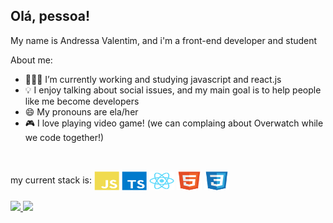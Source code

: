 
## Olá, pessoa! 
My name is Andressa Valentim, and i'm a front-end developer and student




About me:

- 👩🏿‍💻 I’m currently working and studying javascript and react.js
- 💡 I enjoy talking about social issues, and my main goal is to help people like me become developers
- 😄 My pronouns are ela/her
- 🎮 I love playing video game! (we can complaing about Overwatch while we code together!)

##


<div style="display: inline_block"><br>
  my current stack is:
  <img align="center" alt="Js" height="30" width="40" src="https://raw.githubusercontent.com/devicons/devicon/master/icons/javascript/javascript-plain.svg">
  <img align="center" alt="Ts" height="30" width="40" src="https://raw.githubusercontent.com/devicons/devicon/master/icons/typescript/typescript-plain.svg">
  <img align="center" alt="React" height="30" width="40" src="https://raw.githubusercontent.com/devicons/devicon/master/icons/react/react-original.svg">
  <img align="center" alt="HTML" height="30" width="40" src="https://raw.githubusercontent.com/devicons/devicon/master/icons/html5/html5-original.svg">
  <img align="center" alt="CSS" height="30" width="40" src="https://raw.githubusercontent.com/devicons/devicon/master/icons/css3/css3-original.svg">
</div><br>
 <a href="https://github.com/andressavalentim">
  <img height="180em" src="https://github-readme-stats.vercel.app/api?username=andressavalentim&show_icons=true&theme=dark&include_all_commits=true&count_private=true"/>
  <img height="180em" src="https://github-readme-stats.vercel.app/api/top-langs/?username=andressavalentim&layout=compact&langs_count=7&theme=dark"/>
</div>
